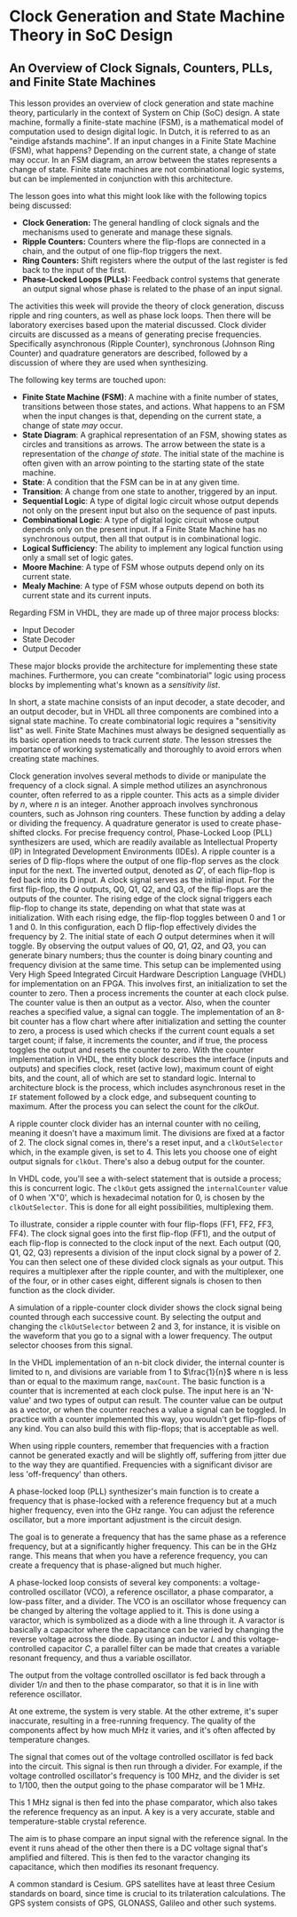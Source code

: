# Clock Generation and State Machine Theory in SoC Design
## An Overview of Clock Signals, Counters, PLLs, and Finite State Machines

This lesson provides an overview of clock generation and state machine theory, particularly in the context of System on Chip (SoC) design. A state machine, formally a finite-state machine (FSM), is a mathematical model of computation used to design digital logic. In Dutch, it is referred to as an "eindige afstands machine". If an input changes in a Finite State Machine (FSM), what happens? Depending on the current state, a change of state may occur. In an FSM diagram, an arrow between the states represents a change of state. Finite state machines are not combinational logic systems, but can be implemented in conjunction with this architecture.

The lesson goes into what this might look like with the following topics being discussed:

*   **Clock Generation:** The general handling of clock signals and the mechanisms used to generate and manage these signals.
*   **Ripple Counters:** Counters where the flip-flops are connected in a chain, and the output of one flip-flop triggers the next.
*   **Ring Counters:** Shift registers where the output of the last register is fed back to the input of the first.
*   **Phase-Locked Loops (PLLs):** Feedback control systems that generate an output signal whose phase is related to the phase of an input signal.

The activities this week will provide the theory of clock generation, discuss ripple and ring counters, as well as phase lock loops. Then there will be laboratory exercises based upon the material discussed. Clock divider circuits are discussed as a means of generating precise frequencies. Specifically asynchronous (Ripple Counter), synchronous (Johnson Ring Counter) and quadrature generators are described, followed by a discussion of where they are used when synthesizing.

The following key terms are touched upon:

*   **Finite State Machine (FSM)**: A machine with a finite number of states, transitions between those states, and actions. What happens to an FSM when the input changes is that, depending on the current state, a change of state *may* occur.
*   **State Diagram**: A graphical representation of an FSM, showing states as circles and transitions as arrows. The arrow between the state is a representation of the *change of state*. The initial state of the machine is often given with an arrow pointing to the starting state of the state machine.
*   **State**: A condition that the FSM can be in at any given time.
*   **Transition**: A change from one state to another, triggered by an input.
*   **Sequential Logic**: A type of digital logic circuit whose output depends not only on the present input but also on the sequence of past inputs.
*   **Combinational Logic**: A type of digital logic circuit whose output depends only on the present input. If a Finite State Machine has no synchronous output, then all that output is in combinational logic.
*   **Logical Sufficiency**: The ability to implement any logical function using only a small set of logic gates.
*   **Moore Machine**: A type of FSM whose outputs depend only on its current state.
*   **Mealy Machine**: A type of FSM whose outputs depend on both its current state and its current inputs.

Regarding FSM in VHDL, they are made up of three major process blocks:

*   Input Decoder
*   State Decoder
*   Output Decoder

These major blocks provide the architecture for implementing these state machines. Furthermore, you can create "combinatorial" logic using process blocks by implementing what's known as a *sensitivity list*.

In short, a state machine consists of an input decoder, a state decoder, and an output decoder, but in VHDL all three components are combined into a signal state machine. To create combinatorial logic requires a "sensitivity list" as well. Finite State Machines must always be designed sequentially as its basic operation needs to track current *state*. The lesson stresses the importance of working systematically and thoroughly to avoid errors when creating state machines.

Clock generation involves several methods to divide or manipulate the frequency of a clock signal. A simple method utilizes an asynchronous counter, often referred to as a ripple counter. This acts as a simple divider by $n$, where $n$ is an integer. Another approach involves synchronous counters, such as Johnson ring counters. These function by adding a delay or dividing the frequency. A quadrature generator is used to create phase-shifted clocks. For precise frequency control, Phase-Locked Loop (PLL) synthesizers are used, which are readily available as Intellectual Property (IP) in Integrated Development Environments (IDEs). A ripple counter is a series of D flip-flops where the output of one flip-flop serves as the clock input for the next. The inverted output, denoted as $Q'$, of each flip-flop is fed back into its D input. A clock signal serves as the initial input. For the first flip-flop, the $Q$ outputs, Q0, Q1, Q2, and Q3, of the flip-flops are the outputs of the counter. The rising edge of the clock signal triggers each flip-flop to change its state, depending on what that state was at initialization. With each rising edge, the flip-flop toggles between 0 and 1 or 1 and 0. In this configuration, each D flip-flop effectively divides the frequency by 2. The initial state of each $Q$ output determines when it will toggle. By observing the output values of $Q0$, $Q1$, $Q2$, and $Q3$, you can generate binary numbers; thus the counter is doing binary counting and frequency division at the same time. This setup can be implemented using Very High Speed Integrated Circuit Hardware Description Language (VHDL) for implementation on an FPGA. This involves first, an initialization to set the counter to zero. Then a process increments the counter at each clock pulse. The counter value is then an output as a vector. Also, when the counter reaches a specified value, a signal can toggle. The implementation of an 8-bit counter has a flow chart where after initialization and setting the counter to zero, a process is used which checks if the current count equals a set target count; if false, it increments the counter, and if true, the process toggles the output and resets the counter to zero. With the counter implementation in VHDL, the entity block describes the interface (inputs and outputs) and specifies clock, reset (active low), maximum count of eight bits, and the count, all of which are set to standard logic. Internal to architecture block is the process, which includes asynchronous reset in the `IF` statement followed by a clock edge, and subsequent counting to maximum. After the process you can select the count for the $clkOut$.

A ripple counter clock divider has an internal counter with no ceiling, meaning it doesn't have a maximum limit. The divisions are fixed at a factor of 2. The clock signal comes in, there's a reset input, and a `clkOutSelector` which, in the example given, is set to 4. This lets you choose one of eight output signals for `clkOut`. There's also a debug output for the counter.

In VHDL code, you'll see a with-select statement that is outside a process; this is concurrent logic. The `clkOut` gets assigned the `internalCounter` value of 0 when 'X"0', which is hexadecimal notation for 0, is chosen by the `clkOutSelector`. This is done for all eight possibilities, multiplexing them.

To illustrate, consider a ripple counter with four flip-flops (FF1, FF2, FF3, FF4). The clock signal goes into the first flip-flop (FF1), and the output of each flip-flop is connected to the clock input of the next. Each output (Q0, Q1, Q2, Q3) represents a division of the input clock signal by a power of 2. You can then select one of these divided clock signals as your output. This requires a multiplexer after the ripple counter, and with the multiplexer, one of the four, or in other cases eight, different signals is chosen to then function as the clock divider.

A simulation of a ripple-counter clock divider shows the clock signal being counted through each successive count. By selecting the output and changing the `clkOutSelector` between 2 and 3, for instance, it is visible on the waveform that you go to a signal with a lower frequency. The output selector chooses from this signal.

In the VHDL implementation of an n-bit clock divider, the internal counter is limited to n, and divisions are variable from 1 to $\frac{1}{n}$ where n is less than or equal to the maximum range, `maxCount`. The basic function is a counter that is incremented at each clock pulse. The input here is an 'N-value' and two types of output can result. The counter value can be output as a vector, or when the counter reaches a value a signal can be toggled.
In practice with a counter implemented this way, you wouldn't get flip-flops of any kind. You can also build this with flip-flops; that is acceptable as well.

When using ripple counters, remember that frequencies with a fraction cannot be generated exactly and will be slightly off, suffering from jitter due to the way they are quantified. Frequencies with a significant divisor are less 'off-frequency' than others.

A phase-locked loop (PLL) synthesizer's main function is to create a frequency that is phase-locked with a reference frequency but at a much higher frequency, even into the GHz range. You can adjust the reference oscillator, but a more important adjustment is the circuit design.

The goal is to generate a frequency that has the same phase as a reference frequency, but at a significantly higher frequency. This can be in the $\text{GHz}$ range. This means that when you have a reference frequency, you can create a frequency that is phase-aligned but much higher.

A phase-locked loop consists of several key components: a voltage-controlled oscillator (VCO), a reference oscillator, a phase comparator, a low-pass filter, and a divider. The VCO is an oscillator whose frequency can be changed by altering the voltage applied to it. This is done using a varactor, which is symbolized as a diode with a line through it. A varactor is basically a capacitor where the capacitance can be varied by changing the reverse voltage across the diode. By using an inductor $L$ and this voltage-controlled capacitor $C$, a parallel filter can be made that creates a variable resonant frequency, and thus a variable oscillator.

The output from the voltage controlled oscillator is fed back through a divider $1/n$ and then to the phase comparator, so that it is in line with reference oscillator.

At one extreme, the system is very stable. At the other extreme, it's super inaccurate, resulting in a free-running frequency. The quality of the components affect by how much $\text{MHz}$ it varies, and it's often affected by temperature changes.

The signal that comes out of the voltage controlled oscillator is fed back into the circuit. This signal is then run through a divider. For example, if the voltage controlled oscillator's frequency is $100 \text{ MHz}$, and the divider is set to $1/100$, then the output going to the phase comparator will be $1 \text{ MHz}$.

This $1 \text{ MHz}$ signal is then fed into the phase comparator, which also takes the reference frequency as an input. A key is a very accurate, stable and temperature-stable crystal reference.

The aim is to phase compare an input signal with the reference signal. In the event it runs ahead of the other then there is a DC voltage signal that's amplified and filtered. This is then fed to the varactor changing its capacitance, which then modifies its resonant frequency.

A common standard is Cesium.
GPS satellites have at least three Cesium standards on board, since time is crucial to its trilateration calculations. The GPS system consists of GPS, GLONASS, Galileo and other such systems.
